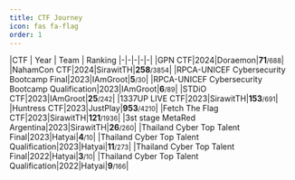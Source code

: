 ```yaml
---
title: CTF Journey
icon: fas fa-flag
order: 1
---
```


|CTF | Year | Team | Ranking
|-|-|-|-|-|
|GPN CTF|2024|Doraemon|**71**<small>/688</small>|
|NahamCon CTF|2024|SirawitTH|**258**<small>/3854</small>|
|RPCA-UNICEF Cybersecurity Bootcamp Final|2023|IAmGroot|**5**<small>/30</small>|
|RPCA-UNICEF Cybersecurity Bootcamp Qualification|2023|IAmGroot|**6**<small>/89</small>|
|STDiO CTF|2023|IAmGroot|**25**<small>/242</small>|
|1337UP LIVE CTF|2023|SirawitTH|**153**<small>/691</small>|
|Huntress CTF|2023|JustPlay|**953**<small>/4210</small>|
|Fetch The Flag CTF|2023|SirawitTH|**121**<small>/1936</small>|
|3st stage MetaRed Argentina|2023|SirawitTH|**26**<small>/260</small>|
|Thailand Cyber Top Talent Final|2023|Hatyai|**4**<small>/10</small>|
|Thailand Cyber Top Talent Qualification|2023|Hatyai|**11**<small>/273</small>|
|Thailand Cyber Top Talent Final|2022|Hatyai|**3**<small>/10</small>|
|Thailand Cyber Top Talent Qualification|2022|Hatyai|**9**<small>/166</small>|
